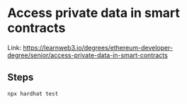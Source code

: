 # Access private data in smart contracts

Link: https://learnweb3.io/degrees/ethereum-developer-degree/senior/access-private-data-in-smart-contracts

## Steps

```bash
npx hardhat test
```